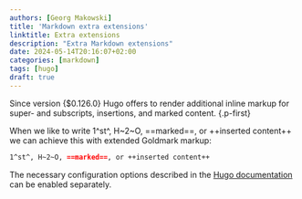 ```yaml
---
authors: [Georg Makowski]
title: 'Markdown extra extensions'
linktitle: Extra extensions
description: "Extra Markdown extensions"
date: 2024-05-14T20:16:07+02:00
categories: [markdown]
tags: [hugo]
draft: true
---
```


Since version {$0.126.0} Hugo offers to render additional inline markup for super- and subscripts, insertions, and marked content.
{.p-first}
<!--more-->

When we like to write 1^st^, H~2~O, ==marked==, or ++inserted content++ we can achieve this with extended Goldmark markup:

```md
1^st^, H~2~O, ==marked==, or ++inserted content++
```

The necessary configuration options described in the [Hugo documentation][doc] can be enabled separately.

[doc]: https://gohugo.io/getting-started/configuration-markup/#goldmark